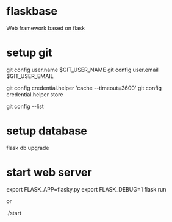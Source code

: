 # flaskbase

Web framework based on flask


# setup git

git config user.name $GIT_USER_NAME
git config user.email $GIT_USER_EMAIL

git config credential.helper 'cache --timeout=3600'
git config credential.helper store

git config --list


# setup database

flask db upgrade


# start web server

export FLASK_APP=flasky.py
export FLASK_DEBUG=1
flask run

or 

./start



